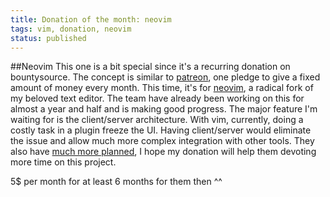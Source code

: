 ```yaml
---
title: Donation of the month: neovim
tags: vim, donation, neovim
status: published
---
```


##Neovim
This one is a bit special since it's a recurring donation on bountysource. The concept is similar to [patreon](www.patreon.com), one pledge to give a fixed amount of money every month.
This time, it's for [neovim](https://salt.bountysource.com/teams/neovim), a radical fork of my beloved text editor. The team have already been working on this for almost a year and half and is making good progress.
The major feature I'm waiting for is the client/server architecture. With vim, currently, doing a costly task in a plugin freeze the UI. Having client/server would eliminate the issue and allow much more complex integration with other tools.
They also have [much more planned](http://neovim.io/), I hope my donation will help them devoting more time on this project.

5$ per month for at least 6 months for them then ^^